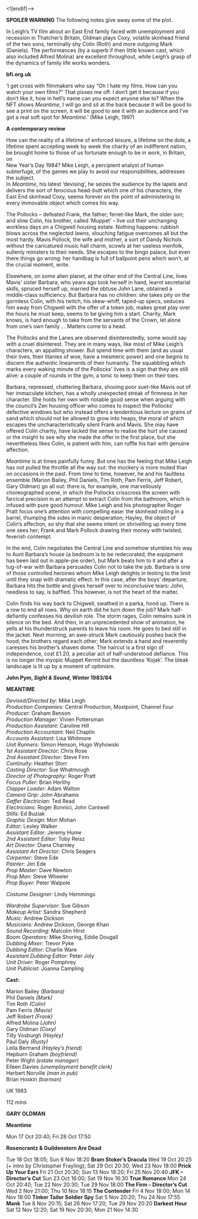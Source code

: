 

<![endif]-->

**SPOILER WARNING** The following notes give away some of the plot.

In Leigh’s TV film about an East End family faced with unemployment and recession in Thatcher’s Britain, Oldman plays Coxy, volatile skinhead friend of the two sons, terminally shy Colin (Roth) and more outgoing Mark (Daniels). The performances (by a superb if then little known cast, which also included Alfred Molina) are excellent throughout, while Leigh’s grasp of the dynamics of family life works wonders.

**bfi.org.uk**

‘I get cross with filmmakers who say “Oh I hate my films. How can you watch your own films?” That pisses me off. I don’t get it because if you don’t like it, how in hell’s name can you expect anyone else to? When the NFT shows _Meantime_, I will go and sit at the back because it will be good to see a print on the screen, it will be good to see it with an audience and I’ve got a real soft spot for _Meantime_.’ (Mike Leigh, 1997)

**A contemporary review**

How can the reality of a lifetime of enforced leisure, a lifetime on the dole, a lifetime spent accepting week by week the charity of an indifferent nation, be brought home to those of us fortunate enough to be in work, in Britain, on  
New Year’s Day 1984? Mike Leigh, a percipient analyst of human subterfuge, of the games we play to avoid our responsibilities, addresses the subject.  
In _Meantime_, his latest ‘devising’, he seizes the audience by the lapels and delivers the sort of ferocious head-butt which one of his characters, the East End skinhead Coxy, seems forever on the point of administering to every immovable object which comes his way.

The Pollocks – defeated Frank, the father; ferret-like Mark, the older son; and slow Colin, his brother, called ‘Muppet’ – live out their unchanging workless days on a Chigwell housing estate. Nothing happens: rubbish blows across the neglected lawns, slouching fatigue overcomes all but the most hardy. Mavis Pollock, the wife and mother, a sort of Dandy Nichols without the caricatured music hall charm, scowls at her useless menfolk, sullenly ministers to their needs. She escapes to the bingo palace, but even there things go wrong: her handbag is full of ballpoint pens which won’t, at the crucial moment, write.

Elsewhere, on some alien planet, at the other end of the Central Line, lives Mavis’ sister Barbara, who years ago took herself in hand, learnt secretarial skills, spruced herself up, married the obtuse John Lane, obtained a middle-class sufficiency. But Barbara has no children: she takes pity on the gormless Colin, with his twitch, his skew-whiff, taped-up specs, seduces him away from Chigwell with the offer of a token job, makes great play over the hours he must keep, seems to be giving him a start. Charity, Mark knows, is hard enough to take from the servants of the Crown, let alone from one’s own family ... Matters come to a head.

The Pollocks and the Lanes are observed disinterestedly, some would say with a cruel disinterest. They are in many ways, like most of Mike Leigh’s characters, an appalling shower. But spend time with them (and as usual their lives, their litanies of woe, have a mesmeric power) and one begins to discern the authentic lineaments of their humanity. The squabbling which marks every waking minute of the Pollocks’ lives is a sign that they are still alive: a couple of rounds in the gym, a tonic to keep them on their toes.

Barbara, repressed, chattering Barbara, shooing poor suet-like Mavis out of her immaculate kitchen, has a wholly unexpected streak of firmness in her character. She holds her own with notable good sense when arguing with the council’s Zen housing officer who comes to inspect the Pollocks’ defective windows but who instead offers a tendentious lecture on grains of sand which should not be allowed to grow into heaps, the moral of which escapes the uncharacteristically silent Frank and Mavis. She may have offered Colin charity, have lacked the sense to realise the hurt she caused or the insight to see why she made the offer in the first place, but she nevertheless likes Colin, is patient with him, can ruffle his hair with genuine affection.

_Meantime_ is at times painfully funny. But one has the feeling that Mike Leigh has not pulled the throttle all the way out: the mockery is more muted than on occasions in the past. From time to time, however, he and his faultless ensemble (Marion Bailey, Phil Daniels, Tim Roth, Pam Ferris, Jeff Robert,  
Gary Oldman) go all out: there is, for example, one marvellously choreographed scene, in which the Pollocks crisscross the screen with farcical precision in an attempt to extract Colin from the bathroom, which is infused with pure good humour. Mike Leigh and his photographer Roger Pratt focus one’s attention with compelling ease: the skinhead rolling in a barrel, thumping the sides in manic desperation; Hayley, the object of Colin’s affection, so shy that she seems intent on shrivelling up every time one sees her; Frank and Mark Pollock drawing their money with twisted, feverish contempt.

In the end, Colin negotiates the Central Line and somehow stumbles his way to Aunt Barbara’s house (a bedroom is to be redecorated, the equipment has been laid out in apple-pie order), but Mark beats him to it and after a tug-of-war with Barbara persuades Colin not to take the job. Barbara is one of those controlled heroines whom Mike Leigh delights in testing to the limit until they snap with dramatic effect. In this case, after the boys’ departure, Barbara hits the bottle and gives herself over to inconclusive tears: John, needless to say, is baffled. This however, is not the heart of the matter.

Colin finds his way back to Chigwell, swathed in a parka, hood up. There is a row to end all rows. Why on earth did he turn down the job? Mark half-defiantly confesses his devilish role. The storm rages, Colin remains sunk in silence on the bed. And then, in an unprecedented show of animation, he yells at his thunderstruck parents to leave his room. He goes to bed still in the jacket. Next morning, an awe-struck Mark cautiously pushes back the hood; the brothers regard each other; Mark extends a hand and reverently caresses his brother’s shaven dome. The haircut is a first sign of independence, cost £1.20, a peculiar act of half-understood defiance. This is no longer the myopic Muppet Kermit but the dauntless ‘Kojak’. The bleak landscape is lit up by a moment of optimism.

**John Pym, _Sight & Sound_, Winter 1983/84**

  

**MEANTIME**

_Devised/Directed by_:  Mike Leigh  
_Production Companies:_ Central Production, Mostpoint, Channel Four  
_Producer:_ Graham Benson  
_Production Manager:_ Vivien Pottersman  
_Production Assistant:_ Caroline Hill  
_Production Accountant:_ Neil Chaplin  
_Accounts Assistant:_ Lisa Whitmore  
_Unit Runners:_ Simon Henson, Hugo Wyhowski  
_1st Assistant Director:_ Chris Rose  
_2nd Assistant Director:_ Steve Finn  
_Continuity:_ Heather Storr  
_Casting Director:_ Sue Whatmough  
_Director of Photography:_ Roger Pratt  
_Focus Puller:_ Brian Herlihy  
_Clapper Loader:_ Adam Walton  
_Camera Grip:_ John Abrahams  
_Gaffer Electrician:_ Ted Read  
_Electricians:_ Roger Bonnici, John Cantwell  
_Stills:_ Ed Buziak  
_Graphic Design:_ Mon Mohan  
_Editor:_ Lesley Walker  
_Assistant Editor:_ Jeremy Hume  
_2nd Assistant Editor:_ Toby Reisz  
_Art Director:_ Diana Charnley  
_Assistant Art Director:_ Chris Seagers  
_Carpenter:_ Steve Ede  
_Painter:_ Jim Ede  
_Prop Master:_ Dave Newton  
_Prop Man:_ Steve Wheeler  
_Prop Buyer:_ Peter Walpole

_Costume Designer:_ Lindy Hemmings

_Wardrobe Supervisor:_ Sue Gibson  
_Makeup Artist:_ Sandra Shepherd  
_Music:_ Andrew Dickson  
_Musicians:_ Andrew Dickson, George Khan  
_Sound Recording:_ Malcolm Hirst  
_Boom Operators:_ Mike Shoring, Eddie Dougall  
_Dubbing Mixer:_ Trevor Pyke  
_Dubbing Editor:_ Charlie Ware  
_Assistant Dubbing Editor:_ Peter Joly  
_Unit Driver:_ Roger Pomphrey  
_Unit Publicist:_ Joanna Campling

**Cast:**

Marion Bailey _(Barbara)_  
Phil Daniels _(Mark)_  
Tim Roth _(Colin)_  
Pam Ferris _(Mavis)_  
Jeff Robert _(Frank)_  
Alfred Molina _(John)_  
Gary Oldman _(Coxy)_  
Tilly Vosburgh _(Hayley)_  
Paul Daly _(Rusty)_  
Leila Bertrand _(Hayley’s friend)_  
Hepburn Graham _(boyfriend)_  
Peter Wight _(estate manager)_  
Eileen Davies _(unemployment benefit clerk)_  
Herbert Norville _(man in pub)_  
Brian Hoskin _(barman)_

  
UK 1983

112 mins

**GARY OLDMAN**

**Meantime**

Mon 17 Oct 20:40; Fri 28 Oct 17:50

**Rosencrantz & Guildenstern Are Dead**

Tue 18 Oct 18:05; Sun 6 Nov 18:20
**Bram Stoker’s Dracula**
Wed 19 Oct 20:25 (+ intro by Christopher Frayling); Sat 29 Oct 20:30; Wed 23 Nov 18:00
**Prick Up Your Ears**
Fri 21 Oct 20:30; Sun 13 Nov 18:20; Fri 25 Nov 20:40
**JFK – Director’s Cut**
Sun 23 Oct 16:00; Sat 19 Nov 16:30
**True Romance**
Mon 24 Oct 20:40; Tue 22 Nov 20:30; Tue 29 Nov 18:00
**The Firm – Director’s Cut**
Wed 2 Nov 21:00; Thu 10 Nov 18:15
**The Contender**
Fri 4 Nov 18:00; Mon 14 Nov 18:00
**Tinker Tailor Soldier Spy**
Sat 5 Nov 20:20; Thu 24 Nov 17:55
**Mank**
Tue 8 Nov 20:15; Sat 26 Nov 17:20; Tue 29 Nov 20:20
**Darkest Hour**
Sat 12 Nov 12:20; Sat 19 Nov 20:30; Mon 21 Nov 14:30
<!--stackedit_data:
eyJoaXN0b3J5IjpbNjMwNTQ1MjM5XX0=
-->